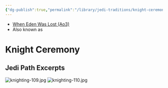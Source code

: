 ```yaml
---
{"dg-publish":true,"permalink":"/library/jedi-traditions/knight-ceremony/","noteIcon":"saber1"}
---
```


- [When Eden Was Lost (Ao3)](https://archiveofourown.org/works/19334440)
- Also known as
# Knight Ceremony

## Jedi Path Excerpts
![knighting-109.jpg](/img/user/Photos/knighting-109.jpg)
![knighting-110.jpg](/img/user/Photos/knighting-110.jpg)